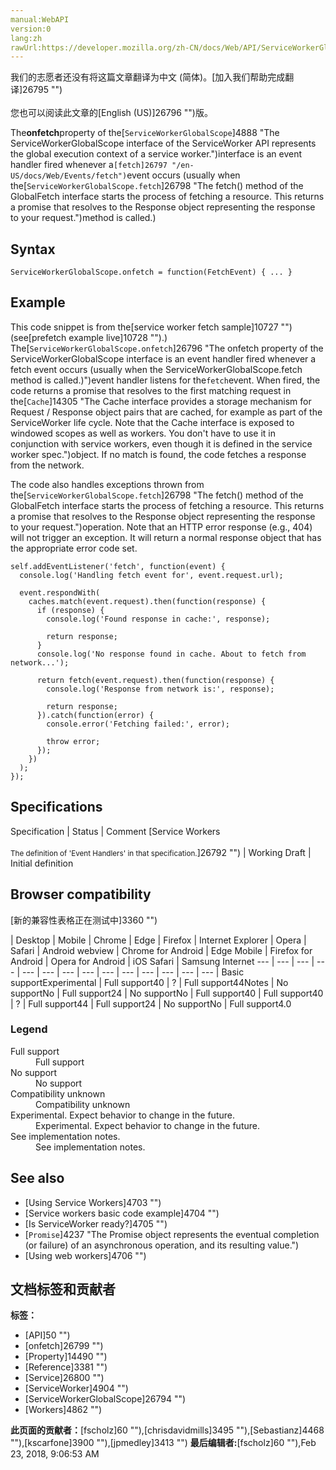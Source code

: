 ```yaml
---
manual:WebAPI
version:0
lang:zh
rawUrl:https://developer.mozilla.org/zh-CN/docs/Web/API/ServiceWorkerGlobalScope/onfetch
---
```




<bdi>我们的志愿者还没有将这篇文章翻译为<bdi>中文 (简体)</bdi>。[加入我们帮助完成翻译]26795 "")<br></br>您也可以阅读此文章的[English (US)]26796 "")版。</bdi>






The**onfetch**property of the[`ServiceWorkerGlobalScope`]4888 "The ServiceWorkerGlobalScope interface of the ServiceWorker API represents the global execution context of a service worker.")interface is an event handler fired whenever a`[fetch]26797 "/en-US/docs/Web/Events/fetch")`event occurs (usually when the[`ServiceWorkerGlobalScope.fetch`]26798 "The fetch() method of the GlobalFetch interface starts the process of fetching a resource. This returns a promise that resolves to the Response object representing the response to your request.")method is called.)


## Syntax<a name="Syntax"></a>

```
ServiceWorkerGlobalScope.onfetch = function(FetchEvent) { ... }
```

## Example<a name="Example"></a>


This code snippet is from the[service worker fetch sample]10727 "")(see[prefetch example live]10728 "").) The[`ServiceWorkerGlobalScope.onfetch`]26796 "The onfetch property of the ServiceWorkerGlobalScope interface is an event handler fired whenever a fetch event occurs (usually when the ServiceWorkerGlobalScope.fetch method is called.)")event handler listens for the`fetch`event. When fired, the code returns a promise that resolves to the first matching request in the[`Cache`]14305 "The Cache interface provides a storage mechanism for Request / Response object pairs that are cached, for example as part of the ServiceWorker life cycle. Note that the Cache interface is exposed to windowed scopes as well as workers. You don't have to use it in conjunction with service workers, even though it is defined in the service worker spec.")object. If no match is found, the code fetches a response from the network.



The code also handles exceptions thrown from the[`ServiceWorkerGlobalScope.fetch`]26798 "The fetch() method of the GlobalFetch interface starts the process of fetching a resource. This returns a promise that resolves to the Response object representing the response to your request.")operation. Note that an HTTP error response (e.g., 404) will not trigger an exception. It will return a normal response object that has the appropriate error code set.


```
self.addEventListener('fetch', function(event) {
  console.log('Handling fetch event for', event.request.url);

  event.respondWith(
    caches.match(event.request).then(function(response) {
      if (response) {
        console.log('Found response in cache:', response);

        return response;
      }
      console.log('No response found in cache. About to fetch from network...');

      return fetch(event.request).then(function(response) {
        console.log('Response from network is:', response);

        return response;
      }).catch(function(error) {
        console.error('Fetching failed:', error);

        throw error;
      });
    })
  );
});
```

## Specifications<a name="Specifications"></a>

Specification | Status | Comment 
[Service Workers<br></br><small>The definition of &#39;Event Handlers&#39; in that specification.</small>]26792 "") | Working Draft | Initial definition 


## Browser compatibility<a name="Browser_compatibility"></a>
[新的兼容性表格正在测试中<i></i>]3360 "")

 | <abbr>Desktop<i></i></abbr> | <abbr>Mobile<i></i></abbr> 
 | <abbr>Chrome<i></i></abbr> | <abbr>Edge<i></i></abbr> | <abbr>Firefox<i></i></abbr> | <abbr>Internet Explorer<i></i></abbr> | <abbr>Opera<i></i></abbr> | <abbr>Safari<i></i></abbr> | <abbr>Android webview<i></i></abbr> | <abbr>Chrome for Android<i></i></abbr> | <abbr>Edge Mobile<i></i></abbr> | <abbr>Firefox for Android<i></i></abbr> | <abbr>Opera for Android<i></i></abbr> | <abbr>iOS Safari<i></i></abbr> | <abbr>Samsung Internet<i></i></abbr> 
 ---  |  ---  |  ---  |  ---  |  ---  |  ---  |  ---  |  ---  |  ---  |  ---  |  ---  |  ---  |  ---  |  ---  | 
Basic support<abbr>Experimental<i></i></abbr> | <abbr>Full support</abbr>40 | <abbr>?</abbr> | <abbr>Full support</abbr>44<abbr>Notes<i></i></abbr> | <abbr>No support</abbr>No | <abbr>Full support</abbr>24 | <abbr>No support</abbr>No | <abbr>Full support</abbr>40 | <abbr>Full support</abbr>40 | <abbr>?</abbr> | <abbr>Full support</abbr>44 | <abbr>Full support</abbr>24 | <abbr>No support</abbr>No | <abbr>Full support</abbr>4.0 


### Legend<a name="Legend"></a>
<dl><dt id=''><abbr>Full support</abbr></dt><dd>Full support</dd><dt id=''><abbr>No support</abbr></dt><dd>No support</dd><dt id=''><abbr>Compatibility unknown</abbr></dt><dd>Compatibility unknown</dd><dt id=''><abbr>Experimental. Expect behavior to change in the future.<i></i></abbr></dt><dd>Experimental. Expect behavior to change in the future.</dd><dt id=''><abbr>See implementation notes.<i></i></abbr></dt><dd>See implementation notes.</dd></dl>






## See also<a name="See_also"></a>

* [Using Service Workers]4703 "")
* [Service workers basic code example]4704 "")
* [Is ServiceWorker ready?]4705 "")
* [`Promise`]4237 "The Promise object represents the eventual completion (or failure) of an asynchronous operation, and its resulting value.")
* [Using web workers]4706 "")



## 文档标签和贡献者
**标签：**
* [API]50 "")
* [onfetch]26799 "")
* [Property]14490 "")
* [Reference]3381 "")
* [Service]26800 "")
* [ServiceWorker]4904 "")
* [ServiceWorkerGlobalScope]26794 "")
* [Workers]4862 "")

**此页面的贡献者：**[fscholz]60 ""),[chrisdavidmills]3495 ""),[Sebastianz]4468 ""),[kscarfone]3900 ""),[jpmedley]3413 "")
**最后编辑者:**[fscholz]60 ""),<time>Feb 23, 2018, 9:06:53 AM</time>


